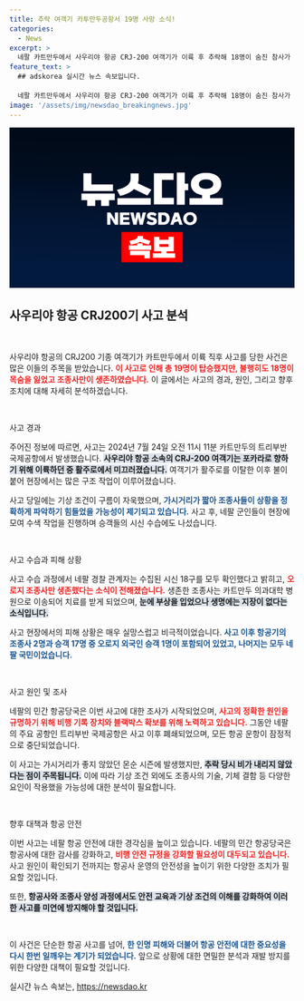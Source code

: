 ```yaml
---
title: 추락 여객기 카투만두공항서 19명 사망 소식!
categories:
  - News
excerpt: >
  네팔 카트만두에서 사우리야 항공 CRJ-200 여객기가 이륙 후 추락해 18명이 숨진 참사가 발생했습니다. 유일한 생존자인 조종사는 치료 중이며, 현지 공항은 조사로 폐쇄되었습니다.
feature_text: >
  ## adskorea 실시간 뉴스 속보입니다.

  네팔 카트만두에서 사우리야 항공 CRJ-200 여객기가 이륙 후 추락해 18명이 숨진 참사가 발생했습니다. 유일한 생존자인 조종사는 치료 중이며, 현지 공항은 조사로 폐쇄되었습니다.
image: '/assets/img/newsdao_breakingnews.jpg'
---
```


<p><img src="/assets/img/newsdao_breakingnews.jpg" alt="adskorea 속보" /></p>

<h2 data-ke-size="size26">사우리야 항공 CRJ200기 사고 분석</h2>

<p data-ke-size="size16">&nbsp;</p>

<p>사우리야 항공의 CRJ200 기종 여객기가 카트만두에서 이륙 직후 사고를 당한 사건은 많은 이들의 주목을 받았습니다. <b><span style="color: #ee2323;">이 사고로 인해 총 19명이 탑승했지만, 불행히도 18명이 목숨을 잃었고 조종사만이 생존하였습니다.</span></b> 이 글에서는 사고의 경과, 원인, 그리고 향후 조치에 대해 자세히 분석하겠습니다.</p>

<p data-ke-size="size16">&nbsp;</p>

<p>사고 경과</p>

<p>주어진 정보에 따르면, 사고는 2024년 7월 24일 오전 11시 11분 카트만두의 트리부반 국제공항에서 발생했습니다. <b><span style="background-color: #21538527;">사우리야 항공 소속의 CRJ-200 여객기는 포카라로 향하기 위해 이륙하던 중 활주로에서 미끄러졌습니다.</span></b> 여객기가 활주로를 이탈한 이후 불이 붙어 현장에서는 많은 구조 작업이 이루어졌습니다.</p>

<p>사고 당일에는 기상 조건이 구름이 자욱했으며, <b><span style="color: #1a5490;">가시거리가 짧아 조종사들이 상황을 정확하게 파악하기 힘들었을 가능성이 제기되고 있습니다.</span></b> 사고 후, 네팔 군인들이 현장에 모여 수색 작업을 진행하며 승객들의 시신 수습에도 나섰습니다.</p>

<p data-ke-size="size16">&nbsp;</p>

<p>사고 수습과 피해 상황</p>

<p>사고 수습 과정에서 네팔 경찰 관계자는 수집된 시신 18구를 모두 확인했다고 밝히고, <b><span style="color: #ee2323;">오로지 조종사만 생존했다는 소식이 전해졌습니다.</span></b> 생존한 조종사는 카트만두 의과대학 병원으로 이송되어 치료를 받게 되었으며, <b><span style="background-color: #21538527;">눈에 부상을 입었으나 생명에는 지장이 없다는 소식입니다.</span></b></p>

<p>사고 현장에서의 피해 상황은 매우 실망스럽고 비극적이었습니다. <b><span style="color: #1a5490;">사고 이후 항공기의 조종사 2명과 승객 17명 중 오로지 외국인 승객 1명이 포함되어 있었고, 나머지는 모두 네팔 국민이었습니다.</span></b></p>

<p data-ke-size="size16">&nbsp;</p>

<p>사고 원인 및 조사</p>

<p>네팔의 민간 항공당국은 이번 사고에 대한 조사가 시작되었으며, <b><span style="color: #ee2323;">사고의 정확한 원인을 규명하기 위해 비행 기록 장치와 블랙박스 확보를 위해 노력하고 있습니다.</span></b> 그동안 네팔의 주요 공항인 트리부반 국제공항은 사고 이후 폐쇄되었으며, 모든 항공 운항이 잠정적으로 중단되었습니다.</p>

<p>이 사고는 가시거리가 좋지 않았던 몬순 시즌에 발생했지만, <b><span style="background-color: #21538527;">추락 당시 비가 내리지 않았다는 점이 주목됩니다.</span></b> 이에 따라 기상 조건 외에도 조종사의 기술, 기체 결함 등 다양한 요인이 작용했을 가능성에 대한 분석이 필요합니다.</p>

<p data-ke-size="size16">&nbsp;</p>

<p>향후 대책과 항공 안전</p>

<p>이번 사고는 네팔 항공 안전에 대한 경각심을 높이고 있습니다. 네팔의 민간 항공당국은 항공사에 대한 감사를 강화하고, <b><span style="color: #ee2323;">비행 안전 규정을 강화할 필요성이 대두되고 있습니다.</span></b> 사고 원인이 확인되기 전까지는 항공사 운영의 안전성을 높이기 위한 다양한 조치가 필요할 것입니다.</p>

<p>또한, <b><span style="background-color: #21538527;">항공사와 조종사 양성 과정에서도 안전 교육과 기상 조건의 이해를 강화하여 이러한 사고를 미연에 방지해야 할 것입니다.</span></b></p>

<p data-ke-size="size16">&nbsp;</p>

<p>이 사건은 단순한 항공 사고를 넘어, <b><span style="color: #1a5490;">한 인명 피해와 더불어 항공 안전에 대한 중요성을 다시 한번 일깨우는 계기가 되었습니다.</span></b> 앞으로 상황에 대한 면밀한 분석과 재발 방지를 위한 다양한 대책이 필요할 것입니다.</p>
실시간 뉴스 속보는, <a href="https://newsdao.kr" rel="dofollow">https://newsdao.kr</a>


